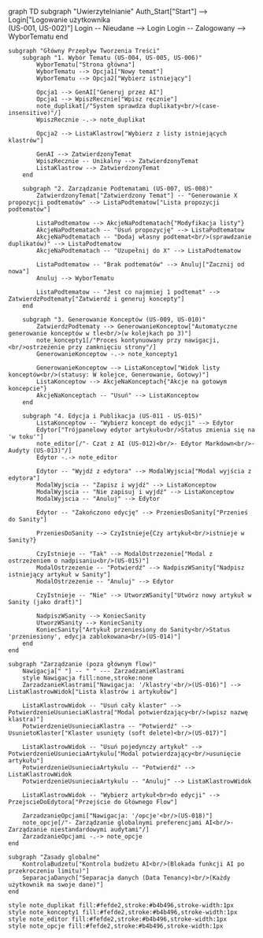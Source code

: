 graph TD
subgraph "Uwierzytelnianie"
Auth_Start["Start"] --> Login["Logowanie użytkownika<br/>(US-001, US-002)"]
Login -- Nieudane --> Login
Login -- Zalogowany --> WyborTematu
end

    subgraph "Główny Przepływ Tworzenia Treści"
        subgraph "1. Wybór Tematu (US-004, US-005, US-006)"
            WyborTematu["Strona główna"]
            WyborTematu --> Opcja1["Nowy temat"]
            WyborTematu --> Opcja2["Wybierz istniejący"]

            Opcja1 --> GenAI["Generuj przez AI"]
            Opcja1 --> WpiszRecznie["Wpisz ręcznie"]
            note_duplikat[/"System sprawdza duplikaty<br/>(case-insensitive)"/]
            WpiszRecznie -.-> note_duplikat

            Opcja2 --> ListaKlastrow["Wybierz z listy istniejących klastrów"]

            GenAI --> ZatwierdzonyTemat
            WpiszRecznie -- Unikalny --> ZatwierdzonyTemat
            ListaKlastrow --> ZatwierdzonyTemat
        end

        subgraph "2. Zarządzanie Podtematami (US-007, US-008)"
            ZatwierdzonyTemat["Zatwierdzony Temat"] -- "Generowanie X propozycji podtematów" --> ListaPodtematow["Lista propozycji podtematów"]

            ListaPodtematow --> AkcjeNaPodtematach{"Modyfikacja listy"}
            AkcjeNaPodtematach -- "Usuń propozycję" --> ListaPodtematow
            AkcjeNaPodtematach -- "Dodaj własny podtemat<br/>(sprawdzanie duplikatów)" --> ListaPodtematow
            AkcjeNaPodtematach -- "Uzupełnij do X" --> ListaPodtematow

            ListaPodtematow -- "Brak podtematów" --> Anuluj["Zacznij od nowa"]
            Anuluj --> WyborTematu

            ListaPodtematow -- "Jest co najmniej 1 podtemat" --> ZatwierdzPodtematy["Zatwierdź i generuj koncepty"]
        end

        subgraph "3. Generowanie Konceptów (US-009, US-010)"
            ZatwierdzPodtematy --> GenerowanieKonceptow["Automatyczne generowanie konceptów w tle<br/>(w kolejkach po 3)"]
            note_koncepty1[/"Proces kontynuowany przy nawigacji,<br/>ostrzeżenie przy zamknięciu strony"/]
            GenerowanieKonceptow -.-> note_koncepty1

            GenerowanieKonceptow --> ListaKonceptow["Widok listy konceptów<br/>(statusy: W kolejce, Generowanie, Gotowy)"]
            ListaKonceptow --> AkcjeNaKonceptach{"Akcje na gotowym koncepcie"}
            AkcjeNaKonceptach -- "Usuń" --> ListaKonceptow
        end

        subgraph "4. Edycja i Publikacja (US-011 - US-015)"
            ListaKonceptow -- "Wybierz koncept do edycji" --> Edytor
            Edytor["Trójpanelowy edytor artykułu<br/>Status zmienia się na 'w toku'"]
            note_editor[/"- Czat z AI (US-012)<br/>- Edytor Markdown<br/>- Audyty (US-013)"/]
            Edytor -.-> note_editor

            Edytor -- "Wyjdź z edytora" --> ModalWyjscia["Modal wyjścia z edytora"]
            ModalWyjscia -- "Zapisz i wyjdź" --> ListaKonceptow
            ModalWyjscia -- "Nie zapisuj i wyjdź" --> ListaKonceptow
            ModalWyjscia -- "Anuluj" --> Edytor

            Edytor -- "Zakończono edycję" --> PrzeniesDoSanity["Przenieś do Sanity"]

            PrzeniesDoSanity --> CzyIstnieje{Czy artykuł<br/>istnieje w Sanity?}

            CzyIstnieje -- "Tak" --> ModalOstrzezenie["Modal z ostrzeżeniem o nadpisaniu<br/>(US-015)"]
            ModalOstrzezenie -- "Potwierdź" --> NadpiszWSanity["Nadpisz istniejący artykuł w Sanity"]
            ModalOstrzezenie -- "Anuluj" --> Edytor

            CzyIstnieje -- "Nie" --> UtworzWSanity["Utwórz nowy artykuł w Sanity (jako draft)"]

            NadpiszWSanity --> KoniecSanity
            UtworzWSanity --> KoniecSanity
            KoniecSanity["Artykuł przeniesiony do Sanity<br/>Status 'przeniesiony', edycja zablokowana<br/>(US-014)"]
        end
    end

    subgraph "Zarządzanie (poza głównym flow)"
        Nawigacja[" "] -- " " --- ZarzadzanieKlastrami
        style Nawigacja fill:none,stroke:none
        ZarzadzanieKlastrami["Nawigacja: '/klastry'<br/>(US-016)"] --> ListaKlastrowWidok["Lista klastrów i artykułów"]

        ListaKlastrowWidok -- "Usuń cały klaster" --> PotwierdzenieUsunieciaKlastra["Modal potwierdzający<br/>(wpisz nazwę klastra)"]
        PotwierdzenieUsunieciaKlastra -- "Potwierdź" --> UsunietoKlaster["Klaster usunięty (soft delete)<br/>(US-017)"]

        ListaKlastrowWidok -- "Usuń pojedynczy artykuł" --> PotwierdzenieUsunieciaArtykulu["Modal potwierdzający<br/>usunięcie artykułu"]
        PotwierdzenieUsunieciaArtykulu -- "Potwierdź" --> ListaKlastrowWidok
        PotwierdzenieUsunieciaArtykulu -- "Anuluj" --> ListaKlastrowWidok

        ListaKlastrowWidok -- "Wybierz artykuł<br>do edycji" --> PrzejscieDoEdytora["Przejście do Głównego Flow"]

        ZarzadzanieOpcjami["Nawigacja: '/opcje'<br/>(US-018)"]
        note_opcje[/"- Zarządzanie globalnymi preferencjami AI<br/>- Zarządzanie niestandardowymi audytami"/]
        ZarzadzanieOpcjami -.-> note_opcje
    end

    subgraph "Zasady globalne"
        KontrolaBudzetu["Kontrola budżetu AI<br/>(Blokada funkcji AI po przekroczeniu limitu)"]
        SeparacjaDanych["Separacja danych (Data Tenancy)<br/>(Każdy użytkownik ma swoje dane)"]
    end

    style note_duplikat fill:#fefde2,stroke:#b4b496,stroke-width:1px
    style note_koncepty1 fill:#fefde2,stroke:#b4b496,stroke-width:1px
    style note_editor fill:#fefde2,stroke:#b4b496,stroke-width:1px
    style note_opcje fill:#fefde2,stroke:#b4b496,stroke-width:1px
